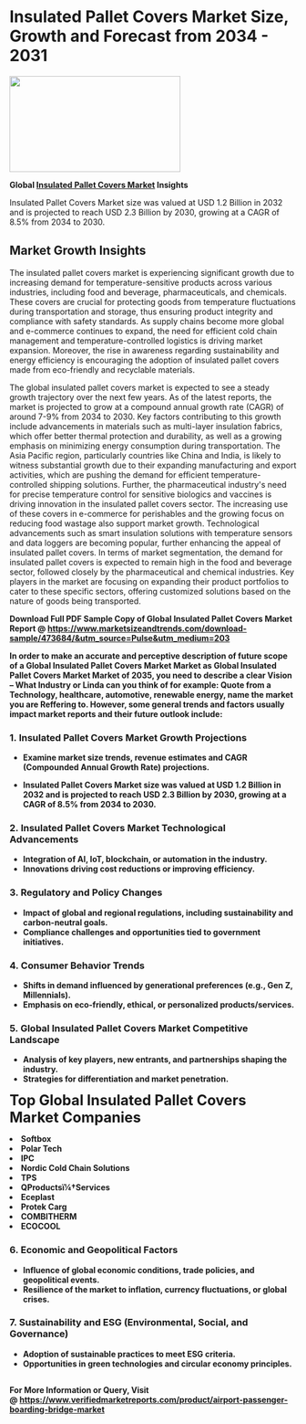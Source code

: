 <H1>Insulated Pallet Covers Market Size, Growth and Forecast from 2034 - 2031</H1><img class="aligncenter size-medium wp-image-584254" src="https://thirdeyenews.in/wp-content/uploads/2034/09/Global-Market-Research-300x168.jpeg" alt="" width="300" height="168" /><p><strong>Global&nbsp;<a href="https://www.marketsizeandtrends.com/download-sample/473684/&amp;utm_source=Pulse&amp;utm_medium=203">Insulated Pallet Covers Market</a> Insights</strong></p><p>Insulated Pallet Covers Market size was valued at USD 1.2 Billion in 2032 and is projected to reach USD 2.3 Billion by 2030, growing at a CAGR of 8.5% from 2034 to 2030.</p><p><h2>Market Growth Insights</h2> <p>The insulated pallet covers market is experiencing significant growth due to increasing demand for temperature-sensitive products across various industries, including food and beverage, pharmaceuticals, and chemicals. These covers are crucial for protecting goods from temperature fluctuations during transportation and storage, thus ensuring product integrity and compliance with safety standards. As supply chains become more global and e-commerce continues to expand, the need for efficient cold chain management and temperature-controlled logistics is driving market expansion. Moreover, the rise in awareness regarding sustainability and energy efficiency is encouraging the adoption of insulated pallet covers made from eco-friendly and recyclable materials.</p> <p><strong></strong></p> <p>The global insulated pallet covers market is expected to see a steady growth trajectory over the next few years. As of the latest reports, the market is projected to grow at a compound annual growth rate (CAGR) of around 7-9% from 2034 to 2030. Key factors contributing to this growth include advancements in materials such as multi-layer insulation fabrics, which offer better thermal protection and durability, as well as a growing emphasis on minimizing energy consumption during transportation. The Asia Pacific region, particularly countries like China and India, is likely to witness substantial growth due to their expanding manufacturing and export activities, which are pushing the demand for efficient temperature-controlled shipping solutions. Further, the pharmaceutical industry's need for precise temperature control for sensitive biologics and vaccines is driving innovation in the insulated pallet covers sector. The increasing use of these covers in e-commerce for perishables and the growing focus on reducing food wastage also support market growth. Technological advancements such as smart insulation solutions with temperature sensors and data loggers are becoming popular, further enhancing the appeal of insulated pallet covers. In terms of market segmentation, the demand for insulated pallet covers is expected to remain high in the food and beverage sector, followed closely by the pharmaceutical and chemical industries. Key players in the market are focusing on expanding their product portfolios to cater to these specific sectors, offering customized solutions based on the nature of goods being transported. <p><strong></p><p><span class=""><strong>Download Full PDF Sample Copy of Global Insulated Pallet Covers Market Report</strong> @ <a href="https://www.marketsizeandtrends.com/download-sample/473684/&amp;utm_source=Pulse&amp;utm_medium=203" target="_blank">https://www.marketsizeandtrends.com/download-sample/473684/&amp;utm_source=Pulse&amp;utm_medium=203</a></span></p><p>In order to make an accurate and perceptive description of future scope of a Global&nbsp;Insulated Pallet Covers Market Market as Global&nbsp;Insulated Pallet Covers Market Market of 2035, you need to describe a clear Vision &ndash; What Industry or Linda can you think of for example: Quote from a Technology, healthcare, automotive, renewable energy, name the market you are Reffering to. However, some general trends and factors usually impact market reports and their future outlook include:</p><h3>1.&nbsp;<strong>Insulated Pallet Covers Market Growth Projections</strong></h3><ul><li>Examine market size trends, revenue estimates and CAGR (Compounded Annual Growth Rate) projections.</li><li><p>Insulated Pallet Covers Market size was valued at USD 1.2 Billion in 2032 and is projected to reach USD 2.3 Billion by 2030, growing at a CAGR of 8.5% from 2034 to 2030.</p></li></ul><h3>2.&nbsp;<strong>Insulated Pallet Covers Market Technological Advancements</strong></h3><ul><li>Integration of AI, IoT, blockchain, or automation in the industry.</li><li>Innovations driving cost reductions or improving efficiency.</li></ul><h3>3.&nbsp;<strong>Regulatory and Policy Changes</strong></h3><ul><li>Impact of global and regional regulations, including sustainability and carbon-neutral goals.</li><li>Compliance challenges and opportunities tied to government initiatives.</li></ul><h3>4.&nbsp;<strong>Consumer Behavior Trends</strong></h3><ul><li>Shifts in demand influenced by generational preferences (e.g., Gen Z, Millennials).</li><li>Emphasis on eco-friendly, ethical, or personalized products/services.</li></ul><h3>5.&nbsp;<strong>Global Insulated Pallet Covers Market Competitive Landscape</strong></h3><ul><li>Analysis of key players, new entrants, and partnerships shaping the industry.</li><li>Strategies for differentiation and market penetration.</li></ul><p data-pm-slice="1 1 []"><span style="color: inherit; font-family: inherit; font-size: 25px;">Top Global Insulated Pallet Covers Market Companies</span></p><div class="" data-test-id=""><p><li>Softbox</li><li> Polar Tech</li><li> IPC</li><li> Nordic Cold Chain Solutions</li><li> TPS</li><li> QProductsï¼†Services</li><li> Eceplast</li><li> Protek Carg</li><li> COMBITHERM</li><li> ECOCOOL</li></p></div><h3>6.&nbsp;<strong>Economic and Geopolitical Factors</strong></h3><ul><li>Influence of global economic conditions, trade policies, and geopolitical events.</li><li>Resilience of the market to inflation, currency fluctuations, or global crises.</li></ul><h3>7.&nbsp;<strong>Sustainability and ESG (Environmental, Social, and Governance)</strong></h3><ul><li>Adoption of sustainable practices to meet ESG criteria.</li><li>Opportunities in green technologies and circular economy principles.</li></ul><h2><strong style="font-size: 14px;">For More Information or Query, Visit @&nbsp;</strong><a style="background-color: #ffffff; font-size: 14px;" href="https://www.marketsizeandtrends.com/report/insulated-pallet-covers-market/" target="_blank">https://www.verifiedmarketreports.com/product/airport-passenger-boarding-bridge-market</a></h2>

